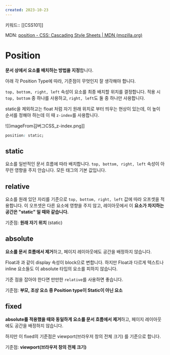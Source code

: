 ```yaml
---
created: 2023-10-23
---
```

키워드:: [[CSS101]]

MDN: [position - CSS: Cascading Style Sheets | MDN (mozilla.org)](https://developer.mozilla.org/ko/docs/Web/CSS/position)

# Position

**문서 상에서 요소를 배치하는 방법을 지정**합니다.

아래 각 Position Type에 따라, 기준점이 무엇인지 잘 생각해야 합니다.

`top, bottom, right, left` 속성이 요소를 최종 배치할 위치를 결정합니다. 적용 시 `top, bottom` 중 하나를 사용하고, `right, left`도 둘 중 하나만 사용합니다.

static을 제외하고는 float 처럼 자기 원래 위치로 부터 띄우는 현상이 있는데, 이 높이 순서를 정해야 하는데 이 때 `z-index`를 사용합니다.

![[imageFrom김버그CSS_z-index.png]]

```css
position: static;
```

## static

요소를 일반적인 문서 흐름에 따라 배치합니다. `top, bottom, right, left` 속성이 아무런 영향을 주지 안습니다. 모든 태그의 기본 값입니다.

## relative

요소를 원래 있던 자리를 기준으로 `top, bottom, right, left` 값에 따라 오프셋을 적용합니다. 이 오프셋은 다른 요소에 영향을 주지 않고, 레이아웃에서 이 **요소가 차지하는 공간은 "static" 일 때와 같습니다.**

기준점: **원래 자기 위치** (static)

## absolute

**요소를 문서 흐름에서 제거**하고, 페이지 레이아웃에도 공간을 배정하지 않습니다.

Float과 과 같이 display 속성이 block으로 변합니다. 하지만 Float과 다르게 텍스트나 inline 요소들도 이 absolute 타입의 요소를 피하지 않습니다.

기준 점을 잡아야 한다면 만만한 `relative`를 사용하면 좋습니다.

기준점: **부모, 조상 요소 중 Position type이 Static이 아닌 요소**

## fixed

**absolute를 적용했을 때와 동일하게 요소를 문서 흐름에서 제거**하고, 페이지 레이아웃에도 공간을 배정하지 않습니다.

하지만 이 fixed의 기준점은 viewport(브라우저 창의 전체 크기) 를 기준으로 합니다.

기준점: **viewport(브라우저 창의 전체 크기)**